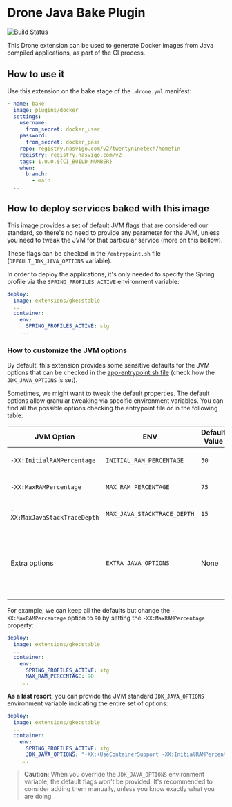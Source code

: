 # Drone Java Bake Plugin #

[![Build Status](https://drone.nasvigo.com/api/badges/rubasace/drone-java-bake-extension/status.svg)](https://drone.nasvigo.com/rubasace/drone-java-bake-extension)

This Drone extension can be used to generate Docker images from Java compiled applications, as part of the CI process.

## How to use it

Use this extension on the bake stage of the `.drone.yml` manifest:

```yaml
- name: bake
  image: plugins/docker
  settings:
    username:
      from_secret: docker_user
    password:
      from_secret: docker_pass
    repo: registry.nasvigo.com/v2/twentyninetech/homefin
    registry: registry.nasvigo.com/v2
    tags: 1.0.0.${CI_BUILD_NUMBER}
    when:
      branch:
        - main
  ...
```

## How to deploy services baked with this image

This image provides a set of default JVM flags that are considered our standard, so there's no need to provide any parameter for the JVM, unless you need to tweak the JVM for that particular service (more on this bellow).

These flags can be checked in the `/entrypoint.sh` file (`DEFAULT_JDK_JAVA_OPTIONS` variable).

In order to deploy the applications, it's only needed to specify the Spring profile via the `SPRING_PROFILES_ACTIVE` environment variable:

```yaml
deploy:
  image: extensions/gke:stable
  ...
  container:
    env:
      SPRING_PROFILES_ACTIVE: stg
    ...
```

### How to customize the JVM options

By default, this extension provides some sensitive defaults for the JVM options that can be checked in the [app-entrypoint.sh file](app-entrypoint.sh) (check how the `JDK_JAVA_OPTIONS` is set).

Sometimes, we might want to tweak the default properties. The default options allow granular tweaking via specific environment variables. You can find all the possible options checking the entrypoint file or in the following table:

| JVM Option                   | ENV                         | Default Value | Description                                                                                                                                                                                              |
|------------------------------|-----------------------------|---------------|----------------------------------------------------------------------------------------------------------------------------------------------------------------------------------------------------------|
| `-XX:InitialRAMPercentage`   | `INITIAL_RAM_PERCENTAGE`    | `50`          | Value for `-XX:InitialRAMPercentage` option                                                                                                                                                              |
| `-XX:MaxRAMPercentage`       | `MAX_RAM_PERCENTAGE`        | `75`          | Value for `-XX:MaxRAMPercentage` option                                                                                                                                                                  |
| `-XX:MaxJavaStackTraceDepth` | `MAX_JAVA_STACKTRACE_DEPTH` | `15`          | Value for `-XX:MaxJavaStackTraceDepth ` option                                                                                                                                                           |
| Extra options                | `EXTRA_JAVA_OPTIONS`        | None          | Environment variable that can be set to specify any extra options for the JVM. They will be appended to the default ones. One common case for this property is specifying the path to some certificates. |

For example, we can keep all the defaults but change the `-XX:MaxRAMPercentage` option to `90`  by setting the `-XX:MaxRAMPercentage` property:

```yaml
deploy:
  image: extensions/gke:stable
  ...
  container:
    env:
      SPRING_PROFILES_ACTIVE: stg
      MAX_RAM_PERCENTAGE: 90
    ...
```

**As a last resort**, you can provide the JVM standard `JDK_JAVA_OPTIONS` environment variable indicating the entire set of options:

```yaml
deploy:
  image: extensions/gke:stable
  ...
  container:
    env:
      SPRING_PROFILES_ACTIVE: stg
      JDK_JAVA_OPTIONS: "-XX:+UseContainerSupport -XX:InitialRAMPercentage=50.0 -XX:MaxRAMPercentage=75.0 -XX:MaxMetaspaceSize=256M -XX:+DoEscapeAnalysis -XX:+UseBiasedLocking  -XX:+UseCompressedOops  -XX:+UseParallelGC -XX:+UseParallelOldGC -XX:-UseAdaptiveSizePolicy -XX:MaxTenuringThreshold=15 -XX:SurvivorRatio=12 -XX:MaxJavaStackTraceDepth=15"
    ...
```

> **Caution**: When you override the `JDK_JAVA_OPTIONS` environment variable, the default flags won't be provided. It's recommended to consider adding them manually, unless you know exactly what you are doing.
